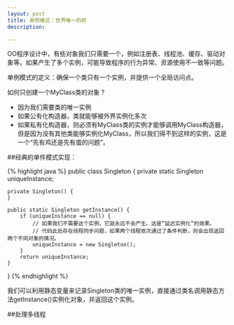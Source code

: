 ```yaml
---
layout: post
title: 单例模式：世界唯一的妳
description: 

---
```


OO程序设计中，有些对象我们只需要一个，例如注册表、线程池、缓存、驱动对象等。如果产生了多个实例，可能导致程序的行为异常、资源使用不一致等问题。

单例模式的定义：确保一个类只有一个实例，并提供一个全局访问点。

如何只创建一个MyClass类的对象 ?  

* 因为我们需要类的唯一实例
* 如果公有化构造器，类就能够被外界实例化多次
* 如果私有化构造器，则必须有MyClass类的实例才能够调用MyClass构造器，但是因为没有其他类能够实例化MyClass，所以我们得不到这样的实例，这是一个“先有鸡还是先有蛋的问题”。

##经典的单件模式实现：

{% highlight java %}
public class Singleton {
    private static Singleton uniqueInstance;

    private Singleton() {
    }

    public static Singleton getInstance() {
        if (uniqueInstance == null) {
            // 如果我们不需要这个实例，它就永远不会产生。这是“延迟实例化”的效果。
            // 代码此处存在线程同步问题，如果两个线程依次通过了条件判断，则会出现返回两个不同对象的情况。
            uniqueInstance = new Singleton();
        }
        return uniqueInstance;
    }
}
{% endhighlight %}

我们可以利用静态变量来记录Singleton类的唯一实例，直接通过类名调用静态方法getInstance()实例化对象，并返回这个实例。

##处理多线程





